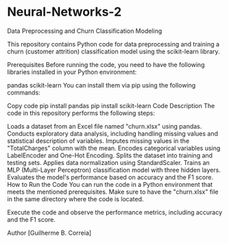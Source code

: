# Neural-Networks-2

Data Preprocessing and Churn Classification Modeling

This repository contains Python code for data preprocessing and training a churn (customer attrition) classification model using the scikit-learn library.

Prerequisites
Before running the code, you need to have the following libraries installed in your Python environment:

pandas
scikit-learn
You can install them via pip using the following commands:

Copy code
pip install pandas
pip install scikit-learn
Code Description
The code in this repository performs the following steps:

Loads a dataset from an Excel file named "churn.xlsx" using pandas.
Conducts exploratory data analysis, including handling missing values and statistical description of variables.
Imputes missing values in the "TotalCharges" column with the mean.
Encodes categorical variables using LabelEncoder and One-Hot Encoding.
Splits the dataset into training and testing sets.
Applies data normalization using StandardScaler.
Trains an MLP (Multi-Layer Perceptron) classification model with three hidden layers.
Evaluates the model's performance based on accuracy and the F1 score.
How to Run the Code
You can run the code in a Python environment that meets the mentioned prerequisites. Make sure to have the "churn.xlsx" file in the same directory where the code is located.

Execute the code and observe the performance metrics, including accuracy and the F1 score.

Author
[Guilherme B. Correia]

